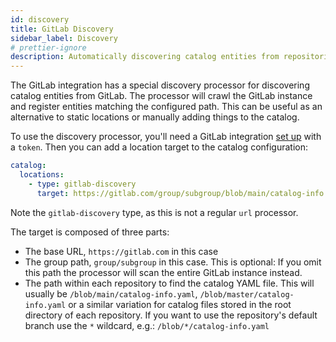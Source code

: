 ```yaml
---
id: discovery
title: GitLab Discovery
sidebar_label: Discovery
# prettier-ignore
description: Automatically discovering catalog entities from repositories in GitLab
---
```


The GitLab integration has a special discovery processor for discovering catalog
entities from GitLab. The processor will crawl the GitLab instance and register
entities matching the configured path. This can be useful as an alternative to
static locations or manually adding things to the catalog.

To use the discovery processor, you'll need a GitLab integration
[set up](locations.md) with a `token`. Then you can add a location target to the
catalog configuration:

```yaml
catalog:
  locations:
    - type: gitlab-discovery
      target: https://gitlab.com/group/subgroup/blob/main/catalog-info.yaml
```

Note the `gitlab-discovery` type, as this is not a regular `url` processor.

The target is composed of three parts:

- The base URL, `https://gitlab.com` in this case
- The group path, `group/subgroup` in this case. This is optional: If you omit
  this path the processor will scan the entire GitLab instance instead.
- The path within each repository to find the catalog YAML file. This will
  usually be `/blob/main/catalog-info.yaml`, `/blob/master/catalog-info.yaml` or
  a similar variation for catalog files stored in the root directory of each
  repository. If you want to use the repository's default branch use the `*`
  wildcard, e.g.: `/blob/*/catalog-info.yaml`
